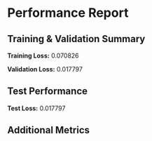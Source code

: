 # Performance Report

## Training & Validation Summary

**Training Loss:** 0.070826

**Validation Loss:** 0.017797

## Test Performance

**Test Loss:** 0.017797

## Additional Metrics

